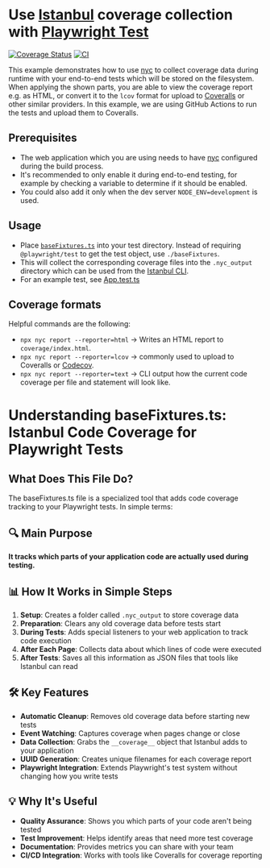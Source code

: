 # Use [Istanbul](https://istanbul.js.org) coverage collection with [Playwright Test](https://playwright.dev/docs/test-intro)

[![Coverage Status](https://coveralls.io/repos/github/jpourdanis/playwright-test-coverage/badge.svg?branch=main)](https://coveralls.io/github/jpourdanis/playwright-test-coverage?branch=main)
[![CI](https://github.com/jpourdanis/playwright-test-coverage/actions/workflows/nodejs.yml/badge.svg)](https://github.com/jpourdanis/playwright-test-coverage/actions/workflows/nodejs.yml)

This example demonstrates how to use [nyc](https://github.com/istanbuljs/nyc) to collect coverage data during runtime with your end-to-end tests which will be stored on the filesystem. When applying the shown parts, you are able to view the coverage report e.g. as HTML, or convert it to the `lcov` format for upload to [Coveralls](https://coveralls.io/) or other similar providers. In this example, we are using GitHub Actions to run the tests and upload them to Coveralls.

## Prerequisites

- The web application which you are using needs to have [nyc](https://github.com/istanbuljs/nyc) configured during the build process.
- It's recommended to only enable it during end-to-end testing, for example by checking a variable to determine if it should be enabled.
- You could also add it only when the dev server `NODE_ENV=development` is used.

## Usage

- Place [`baseFixtures.ts`](https://github.com/jpourdanis/playwright-test-coverage/blob/main/e2e/baseFixtures.ts) into your test directory. Instead of requiring `@playwright/test` to get the test object, use `./baseFixtures`.
- This will collect the corresponding coverage files into the `.nyc_output` directory which can be used from the [Istanbul CLI](https://github.com/istanbuljs/nyc).
- For an example test, see [App.test.ts](/e2e/App.test.ts)

## Coverage formats

Helpful commands are the following:

- `npx nyc report --reporter=html` -> Writes an HTML report to `coverage/index.html`.
- `npx nyc report --reporter=lcov` -> commonly used to upload to Coveralls or [Codecov](https://about.codecov.io/).
- `npx nyc report --reporter=text` -> CLI output how the current code coverage per file and statement will look like.


# Understanding baseFixtures.ts: Istanbul Code Coverage for Playwright Tests

## What Does This File Do?

The baseFixtures.ts file is a specialized tool that adds code coverage tracking to your Playwright tests. In simple terms:

## 🔍 Main Purpose

**It tracks which parts of your application code are actually used during testing.**

## 📊 How It Works in Simple Steps

1. **Setup**: Creates a folder called `.nyc_output` to store coverage data
2. **Preparation**: Clears any old coverage data before tests start
3. **During Tests**: Adds special listeners to your web application to track code execution
4. **After Each Page**: Collects data about which lines of code were executed
5. **After Tests**: Saves all this information as JSON files that tools like Istanbul can read

## 🛠️ Key Features

- **Automatic Cleanup**: Removes old coverage data before starting new tests
- **Event Watching**: Captures coverage when pages change or close
- **Data Collection**: Grabs the `__coverage__` object that Istanbul adds to your application
- **UUID Generation**: Creates unique filenames for each coverage report
- **Playwright Integration**: Extends Playwright's test system without changing how you write tests

## 💡 Why It's Useful

- **Quality Assurance**: Shows you which parts of your code aren't being tested
- **Test Improvement**: Helps identify areas that need more test coverage
- **Documentation**: Provides metrics you can share with your team
- **CI/CD Integration**: Works with tools like Coveralls for coverage reporting
